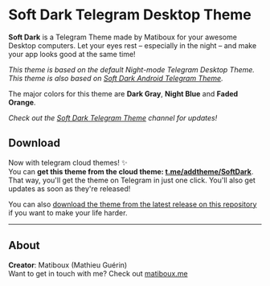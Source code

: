 # Soft Dark Telegram Desktop Theme

**Soft Dark** is a Telegram Theme made by Matiboux for your awesome Desktop computers. Let your eyes rest – especially in the night – and make your app looks good at the same time!

*This theme is based on the default Night-mode Telegram Desktop Theme.*  
*This theme is also based on [Soft Dark Android Telegram Theme](https://github.com/matiboux/Soft-Dark-ATT).*

The major colors for this theme are **Dark Gray**, **Night Blue** and **Faded Orange**.

*Check out the [Soft Dark Telegram Theme](https://t.me/SoftDarkTheme) channel for updates!*

## Download

Now with telegram cloud themes! ✨  
You can **get this theme from the cloud theme: [t.me/addtheme/SoftDark](https://t.me/addtheme/SoftDark)**.  
That way, you'll get the theme on Telegram in just one click. You'll also get updates as soon as they're released!

You can also [download the theme from the latest release on this repository](https://github.com/matiboux/Soft-Dark-TDT/releases/latest) if you want to make your life harder.

---

## About

**Creator**: Matiboux (Mathieu Guérin)  
Want to get in touch with me? Check out [matiboux.me](https://matiboux.me/)

